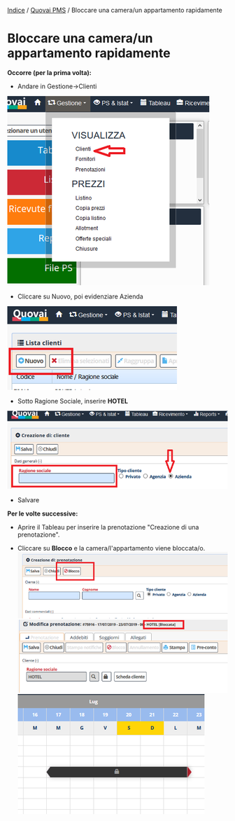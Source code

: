 
[Indice](index.md) / [Quovai PMS](quovai-pms-it.md) / Bloccare una camera/un appartamento rapidamente

# **Bloccare una camera/un appartamento rapidamente**

**Occorre (per la prima volta):**
- Andare in Gestione->Clienti

 ![](images/blocco-camera-001.png)

- Cliccare su Nuovo, poi evidenziare Azienda
 
 ![](images/blocco-camera-002.png)
  
- Sotto Ragione Sociale, inserire **HOTEL**
 
 ![](images/blocco-camera-003.png)
  
- Salvare

**Per le volte successive:**
- Aprire il Tableau per inserire la prenotazione "Creazione di una prenotazione".  

- Cliccare su **Blocco** e la camera/l'appartamento viene bloccata/o.
 ![](images/blocco-camera-004.png)
 ![](images/blocco-camera-005.png)
 ![](images/blocco-camera-006.png)

 






